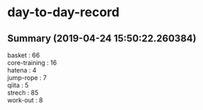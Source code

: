 # day-to-day-record  
## Summary  (2019-04-24 15:50:22.260384)  
basket : 66  
core-training : 16  
hatena : 4  
jump-rope : 7  
qiita : 5  
strech : 85  
work-out : 8  
